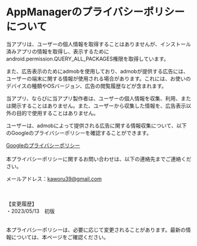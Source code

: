 # AppManagerのプライバシーポリシーについて

当アプリは、ユーザーの個人情報を取得することはありませんが、インストール済みアプリの情報を取得し、表示するためにandroid.permission.QUERY_ALL_PACKAGES権限を取得しています。  

また、広告表示のためにadmobを使用しており、admobが提供する広告には、ユーザーの端末に関する情報が使用される場合があります。これには、お使いのデバイスの種類やOSバージョン、広告の閲覧履歴などが含まれます。  

当アプリ、ならびに当アプリ製作者は、ユーザーの個人情報を収集、利用、または開示することはありません。また、ユーザーから収集した情報を、広告表示以外の目的で使用することはありません。

ユーザーは、admobによって提供される広告に関する情報収集について、以下のGoogleのプライバシーポリシーを確認することができます。

[Googleのプライバシーポリシー](https://policies.google.com/privacy?hl=ja)
<br />
<br />
本プライバシーポリシーに関するお問い合わせは、以下の連絡先までご連絡ください。

メールアドレス：kaworu39@gmail.com

<br />
<br />
【変更履歴】<br />
・2023/05/13　初版　　<br />
<br />

本プライバシーポリシーは、必要に応じて変更されることがあります。最新の情報については、本ページをご確認ください。

